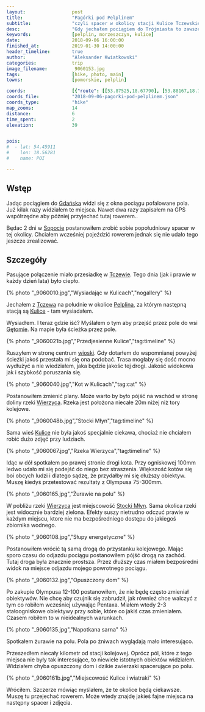 ```yaml
---
layout:                 post
title:                  "Pagórki pod Pelplinem"
subtitle:               "czyli spacer w okolicy stacji Kulice Tczewskie"
desc:                   "Gdy jechałem pociągiem do Trójmiasta to zawsze mnie ciekawiły okolice Morzeszczyna i Pelplina. Będąc teraz w Sopocie postanowiłem zrobić sobie krótki spacer tam. Niestety ale widoki z pociągu były ładniejsze niż podczas spaceru."
keywords:               [pelplin, morzeszczyn, kulice]
date:                   2018-09-06 16:00:00
finished_at:            2019-01-30 14:00:00
header_timeline:        true
author:                 "Aleksander Kwiatkowski"
categories:             trip
image_filename:         _9060153.jpg
tags:                   [hike, photo, main]
towns:                  [pomorskie, pelplin]

coords:                 [{"route": [[53.87525,18.67790], [53.88167,18.70648]], "type": "hike"}]
coords_file:            "2018-09-06-pagorki-pod-pelplinem.json"
coords_type:            "hike"
map_zooms:              14
distance:               6
time_spent:             2
elevation:              39


pois:
#  - lat: 54.45911
#    lon: 18.56281
#    name: POI

---
```


[wiki-gdansk]: https://pl.wikipedia.org/wiki/Gda%C5%84sk
[wiki-sopot]: https://pl.wikipedia.org/wiki/Sopot
[wiki-tczew]: https://pl.wikipedia.org/wiki/Tczew
[wiki-pelplin]: https://pl.wikipedia.org/wiki/Pelplin
[wiki-kulice]: https://pl.wikipedia.org/wiki/Kulice_(wojew%C3%B3dztwo_pomorskie)
[wiki-getomie]: https://pl.wikipedia.org/wiki/G%C4%99tomie
[wiki-wierzyca-rzeka]: https://pl.wikipedia.org/wiki/Wierzyca
[wiki-stocki-mlyn]: https://pl.wikipedia.org/wiki/Stocki_M%C5%82yn

## Wstęp

Jadąc pociągiem do [Gdańska][wiki-gdansk] widzi się z okna pociągu pofalowane pola.
Już kilak razy widziałem te miejsca. Nawet dwa razy zapisałem na GPS współrzędne
aby później przyjechać tutaj rowerem..

Będac 2 dni w [Sopocie][wiki-sopot] postanowiłem zrobić sobie popołudniowy spacer
w tej okolicy. Chciałem wcześniej pojeździć rowerem jednak się nie udało
tego jeszcze zrealizować.

## Szczegóły

Pasujące połączenie miało przesiadkę w [Tczewie][wiki-tczew]. Tego dnia (jak i
prawie w każdy dzień lata) było ciepło.

{% photo "\_9060010.jpg","Wysiadając w Kulicach","nogallery" %}

Jechałem z [Tczewa][wiki-tczew] na południe w okolice [Pelplina][wiki-pelplin],
za którym następną stacją są [Kulice][wiki-kulice] - tam wysiadałem.

Wysiadłem. I teraz gdzie iść? Myślałem o tym aby przejść przez pole do wsi
[Gętomie][wiki-getomie]. Na mapie była ścieżka przez pole.

{% photo "\_9060021b.jpg","Przedjesienne Kulice","tag:timeline" %}

Ruszyłem w stronę centrum [wioski][wiki-kulice].
Gdy dotarłem do wspomnianej powyżej ścieżki
jakoś przestała mi się ona podobać. Trasa mogłaby się dość mocno wydłużyć a nie
wiedziałem, jaka będzie jakośc tej drogi. Jakość widokowa jak i szybkość
poruszania się.

{% photo "\_9060040.jpg","Kot w Kulicach","tag:cat" %}

Postanowiłem zmienić plany. Może warto by było pójść na wschód w stronę doliny
rzeki [Wierzyca][wiki-wierzyca-rzeka]. Rzeka jest położona niecałe 20m
niżej niż tory kolejowe.

{% photo "\_9060048b.jpg","Stocki Młyn","tag:timeline" %}

Sama wieś [Kulice][wiki-kulice] nie była jakoś specjalnie ciekawa, chociaż
nie chciałem robić dużo zdjęć przy ludziach.

{% photo "\_9060067.jpg","Rzeka Wierzyca","tag:timeline" %}

Idąc w dół spotkałem po prawej stronie drogi kota. Przy ogniskowej 100mm
ledwo udało mi się podejść do niego bez straszenia. Większość kotów się boi obcych
ludzi i dlatego sądzę, że przydałby mi się dłuższy obiektyw. Muszę kiedyś
przetestować rezultaty z Olympusa 75-300mm.

{% photo "\_9060165.jpg","Żurawie na polu" %}

W pobliżu rzeki [Wierzyca][wiki-wierzyca-rzeka] jest miejscowość [Stocki Młyn][wiki-stocki-mlyn].
Sama okolica rzeki jest widocznie bardziej zielona. Efekty suszy nietrudno
odczuć prawie w każdym miejscu, ktore nie ma bezpośredniego dostępu do
jakiegoś zbiornika wodnego.

{% photo "\_9060108.jpg","Słupy energetyczne" %}

Postanowiłem wrócić tą samą drogą do przystanku kolejowego.
Mając sporo czasu do odjazdu pociągu postanowiłem pójść drogą na zachód.
Tutaj droga była znacznie prostsza. Przez dłuższy czas miałem bezpośredni
widok na miejsce odjazdu mojego powrotnego pociągu.

{% photo "\_9060132.jpg","Opuszczony dom" %}

Po zakupie Olympusa 12-100 postanowiłem, że nie będę często zmieniał obiektywów.
Nie chcę aby czujnik się zabrudził, jak również chce walczyć z tym co robiłem wcześniej
używając Pentaxa. Miałem wtedy 2-3 stałoogniskowe obiektywy przy sobie,
które co jakiś czas zmieniałem. Czasem robiłem to w nieidealnych warunkach.

{% photo "\_9060135.jpg","Napotkana sarna" %}

Spotkałem żurawie na polu. Pola po żniwach wyglądają mało interesująco.

Przeszedłem niecały kilometr od stacji kolejowej. Oprócz pól, które z tego miejsca nie były
tak interesujące, to niewiele istotnych obiektów widziałem.
Widziałem chyba opuszczony dom i dzikie zwierzaki spacerujące po polu.

{% photo "\_9060161b.jpg","Miejscowość Kulice i wiatraki" %}

Wróciłem. Szczerze mówiąc myślałem, że te okolice będą ciekawsze.
Muszę tu przejechać rowerem. Może wtedy znajdę jakieś fajne miejsca
na następny spacer i zdjęcia.
